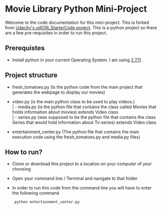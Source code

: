 # Movie Library Python Mini-Project

Welcome to the code documentation for this mini-project. This is forked from [Udacity's ud036_StarterCode project](https://github.com/udacity/ud036_StarterCode). This is a python project so there are a few pre-requisites in order to run this project.

## Prerequistes

* Install python in your current Operating System. I am using [2.7.11](https://www.python.org/) .

## Project structure

* fresh_tomatoes.py (Is the python code from the main project that generates the webpage to display   our movies) <br/>

* video.py (is the main python class to be used to play videos.)<br/>
    | - media.py (is the python file that contains the class called Movies that holds information       about movies) extends Video class<br/>
    | - series.py (was supposed to be the python file that contains the class Series that would         hold information about Tv-series) extends Video class<br/>

* entertainment_center.py (The python file that contains the main execution code using the          fresh_tomatoes.py and media.py files)<br/>

## How to run?

* Clone or download this project to a location on your computer of your choosing

* Open your command line / Terminal and navigate to that folder

* In order to run this code from the command line you will have to enter the following command 
   ```
    python entertainment_center.py
   ```
